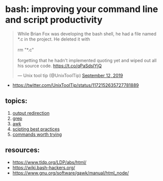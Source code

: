 
# bash: improving your command line and script productivity

<blockquote class="twitter-tweet" data-lang="en"><p lang="en" dir="ltr">While Brian Fox was developing the bash shell, he had a file named *.c in the project. He deleted it with<br><br>rm &quot;*.c&quot;<br><br>forgetting that he hadn&#39;t implemented quoting yet and wiped out all his source code. <a href="https://t.co/qPaSdsIYjQ">https://t.co/qPaSdsIYjQ</a></p>&mdash; Unix tool tip (@UnixToolTip) <a href="https://twitter.com/UnixToolTip/status/1172152635727781889?ref_src=twsrc%5Etfw">September 12, 2019</a></blockquote>
<script async src="https://platform.twitter.com/widgets.js" charset="utf-8"></script>

- https://twitter.com/UnixToolTip/status/1172152635727781889

## topics:

1. [output redirection](topics/output_redirection)
1. [grep](topics/grep)
1. [awk](topics/awk)
1. [scipting best practices](topics/scipting_best_practices)
1. [commands worth trying](topics/commands_worth_trying)

## resources:

- https://www.tldp.org/LDP/abs/html/
- https://wiki.bash-hackers.org/
- https://www.gnu.org/software/gawk/manual/html_node/

